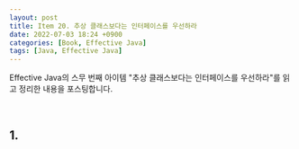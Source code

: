 ```yaml
---
layout: post
title: Item 20. 추상 클래스보다는 인터페이스를 우선하라
date: 2022-07-03 18:24 +0900
categories: [Book, Effective Java]
tags: [Java, Effective Java]
---
```




Effective Java의 스무 번째 아이템 "추상 클래스보다는 인터페이스를 우선하라"를 읽고 정리한 내용을 포스팅합니다.

<br>

## 1. 
